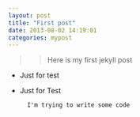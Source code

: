 ```yaml
---
layout: post
title: "First post"
date: 2013-08-02 14:19:01
categories: mypost
---
```


>> Here is my first jekyll post

+ Just for test
* Just for Test

        I'm trying to write some code
